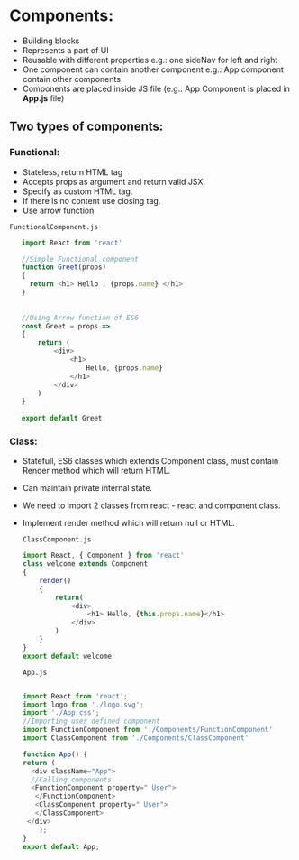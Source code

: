 # __Components:__ 

  * Building blocks
  * Represents a part of UI
  * Reusable with different properties e.g.: one sideNav for left and right
  * One component can contain another component e.g.: App component contain other components
  * Components are placed inside JS file (e.g.: App Component is placed in **App.js** file)  
 
 ## __Two types of components__:  
 
 ### __Functional:__  
 
* Stateless, return HTML tag
* Accepts props as argument and return valid JSX.
* Specify as custom HTML tag.
* If there is no content use closing tag.
* Use arrow function
         
`FunctionalComponent.js`

 ```javascript
    import React from 'react'

    //Simple Functional component
    function Greet(props)
    {
      return <h1> Hello , {props.name} </h1>
    }
   
   
    //Using Arrow function of ES6
    const Greet = props => 
    {
        return (
            <div>
                <h1> 
                    Hello, {props.name}
                </h1>
            </div>
        )
    }
    
    export default Greet
 ```

   
### __Class:__  

  * Statefull, ES6 classes which extends Component class, must contain Render method which will return HTML.
  * Can maintain private internal state.
  * We need to import 2 classes from react - react and component class.
  * Implement render method which will return null or HTML.

      `ClassComponent.js`

      ```JavaScript          
      import React, { Component } from 'react'
      class welcome extends Component
      {
          render()
          {
              return( 
                  <div>
                      <h1> Hello, {this.props.name}</h1>
                  </div>
              )
          }
      }
      export default welcome

      ```
          
      `App.js`
      
      ```Javascript

      import React from 'react';
      import logo from './logo.svg';
      import './App.css';
      //Importing user defined component
      import FunctionComponent from './Components/FunctionComponent' 
      import ClassComponent from './Components/ClassComponent'

      function App() {
      return (
        <div className="App">
        //Calling components
        <FunctionComponent property=" User">
         </FunctionComponent>
         <ClassComponent property=" User">
         </ClassComponent>
       </div>
          );
      }
      export default App;
      ```
